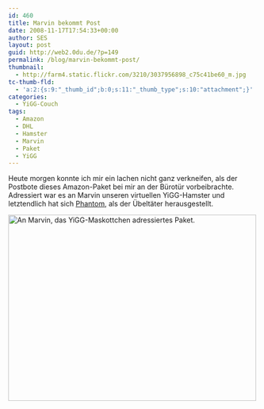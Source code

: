 ```yaml
---
id: 460
title: Marvin bekommt Post
date: 2008-11-17T17:54:33+00:00
author: SES
layout: post
guid: http://web2.0du.de/?p=149
permalink: /blog/marvin-bekommt-post/
thumbnail:
  - http://farm4.static.flickr.com/3210/3037956898_c75c41be60_m.jpg
tc-thumb-fld:
  - 'a:2:{s:9:"_thumb_id";b:0;s:11:"_thumb_type";s:10:"attachment";}'
categories:
  - YiGG-Couch
tags:
  - Amazon
  - DHL
  - Hamster
  - Marvin
  - Paket
  - YiGG
---
```

Heute morgen konnte ich mir ein lachen nicht ganz verkneifen, als der Postbote dieses Amazon-Paket bei mir an der Bürotür vorbeibrachte. Adressiert war es an Marvin unseren virtuellen YiGG-Hamster und letztendlich hat sich [Phantom](http://phantomlabs.blogage.de/), als der Übeltäter herausgestellt.

<img loading="lazy" src="http://farm4.static.flickr.com/3210/3037956898_c75c41be60.jpg" alt="An Marvin, das YiGG-Maskottchen adressiertes Paket." width="500" height="375" />